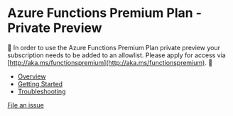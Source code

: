 # Azure Functions Premium Plan - Private Preview

🚧 In order to use the Azure Functions Premium Plan private preview your subscription needs to be added to an allowlist.  Please apply for access via [http://aka.ms/functionspremium](http://aka.ms/functionspremium). 🚧

* [Overview](overview.md)
* [Getting Started](getting-started.md)
* [Troubleshooting](troubleshooting.md)

[File an issue](https://github.com/azure/azure-functions/issues)
